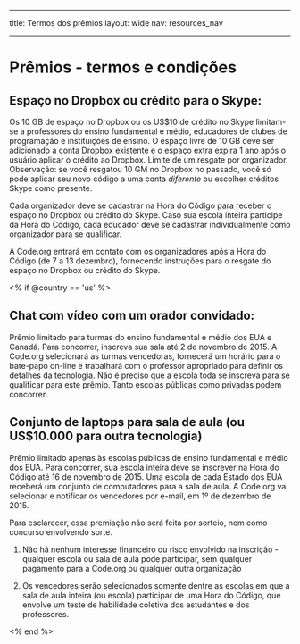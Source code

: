 * * *

title: Termos dos prêmios layout: wide nav: resources_nav

* * *

# Prêmios - termos e condições

## Espaço no Dropbox ou crédito para o Skype:

Os 10 GB de espaço no Dropbox ou os US$10 de crédito no Skype limitam-se a professores do ensino fundamental e médio, educadores de clubes de programação e instituições de ensino. O espaço livre de 10 GB deve ser adicionado à conta Dropbox existente e o espaço extra expira 1 ano após o usuário aplicar o crédito ao Dropbox. Limite de um resgate por organizador. Observação: se você resgatou 10 GM no Dropbox no passado, você só pode aplicar seu novo código a uma conta *diferente* ou escolher créditos Skype como presente.

Cada organizador deve se cadastrar na Hora do Código para receber o espaço no Dropbox ou crédito do Skype. Caso sua escola inteira participe da Hora do Código, cada educador deve se cadastrar individualmente como organizador para se qualificar.

A Code.org entrará em contato com os organizadores após a Hora do Código (de 7 a 13 dezembro), fornecendo instruções para o resgate do espaço no Dropbox ou crédito do Skype.

<% if @country == 'us' %>

## Chat com vídeo com um orador convidado:

Prêmio limitado para turmas do ensino fundamental e médio dos EUA e Canadá. Para concorrer, inscreva sua sala até 2 de novembro de 2015. A Code.org selecionará as turmas vencedoras, fornecerá um horário para o bate-papo on-line e trabalhará com o professor apropriado para definir os detalhes da tecnologia. Não é preciso que a escola toda se inscreva para se qualificar para este prêmio. Tanto escolas públicas como privadas podem concorrer.

## Conjunto de laptops para sala de aula (ou US$10.000 para outra tecnologia)

Prêmio limitado apenas às escolas públicas de ensino fundamental e médio dos EUA. Para concorrer, sua escola inteira deve se inscrever na Hora do Código até 16 de novembro de 2015. Uma escola de cada Estado dos EUA receberá um conjunto de computadores para a sala de aula. A Code.org vai selecionar e notificar os vencedores por e-mail, em 1º de dezembro de 2015.

Para esclarecer, essa premiação não será feita por sorteio, nem como concurso envolvendo sorte.

1) Não há nenhum interesse financeiro ou risco envolvido na inscrição - qualquer escola ou sala de aula pode participar, sem qualquer pagamento para a Code.org ou qualquer outra organização

2) Os vencedores serão selecionados somente dentre as escolas em que a sala de aula inteira (ou escola) participar de uma Hora do Código, que envolve um teste de habilidade coletiva dos estudantes e dos professores.

<% end %>